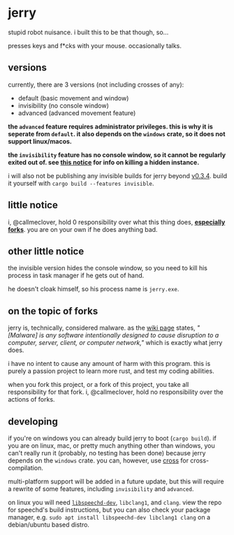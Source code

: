 # jerry

stupid robot nuisance.
i built this to be that though, so...

presses keys and f\*cks with your mouse. occasionally talks.

## versions

currently, there are 3 versions (not including crosses of any):

- default (basic movement and window)
- invisibility (no console window)
- advanced (advanced movement feature)

**the `advanced` feature requires administrator privileges. this is why it is seperate from `default`. it also depends on the `windows` crate, so it does not support linux/macos.**

**the `invisibility` feature has no console window, so it cannot be regularly exited out of. see [this notice](#other-little-notice) for info on killing a hidden instance.**

i will also not be publishing any invisible builds for jerry beyond [v0.3.4](https://github.com/callmeclover/jerry/releases/tag/v0.3.4). build it yourself with `cargo build --features invisible`.

## little notice

i, @callmeclover, hold 0 responsibility over what this thing does, [**especially forks**](#on-the-topic-of-forks). you are on your own if he does anything bad.

## other little notice

the invisible version hides the console window, so you need to kill his process in task manager if he gets out of hand.

he doesn't cloak himself, so his process name is `jerry.exe`.

## on the topic of forks

jerry is, technically, considered malware. as the [wiki page](https://wikipedia.com/wiki/Malware) states, _"[Malware] is any software intentionally designed to cause disruption to a computer, server, client, or computer network,"_ which is exactly what jerry does.

i have no intent to cause any amount of harm with this program. this is purely a passion project to learn more rust, and test my coding abilities.

when you fork this project, or a fork of this project, you take all responsibility for that fork. i, @callmeclover, hold no responsibility over the actions of forks.

## developing

if you're on windows you can already build jerry to boot (`cargo build`). if you are on linux, mac, or pretty much anything other than windows, you can't really run it (probably, no testing has been done) because jerry depends on the `windows` crate. you can, however, use [cross](https://github.com/cross-rs/cross) for cross-compilation.

multi-platform support will be added in a future update, but this will require a rewrite of some features, including `invisibility` and `advanced`.

on linux you will need [`libspeechd-dev`](https://github.com/brailcom/speechd), `libclang1`, and `clang`. view the repo for speechd's build instructions, but you can also check your package manager, e.g. `sudo apt install libspeechd-dev libclang1 clang` on a debian/ubuntu based distro.
